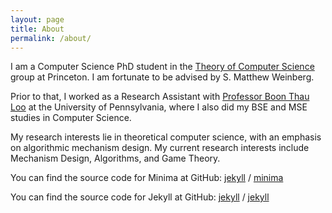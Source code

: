 ```yaml
---
layout: page
title: About
permalink: /about/
---
```


I am a Computer Science PhD student in the 
[Theory of Computer Science](http://theory.cs.princeton.edu/) group at Princeton. I am fortunate to be advised by S. Matthew Weinberg. 

Prior to that, I worked as a Research Assistant with 
[Professor Boon Thau Loo](http://www.cis.upenn.edu/~boonloo/) at the University of Pennsylvania, where I also did my BSE and MSE studies in Computer Science. 

My research interests lie in theoretical computer science, with an emphasis on algorithmic mechanism design. My current research interests include Mechanism Design, Algorithms, and Game Theory.

You can find the source code for Minima at GitHub:
[jekyll][jekyll-organization] /
[minima](https://github.com/jekyll/minima)

You can find the source code for Jekyll at GitHub:
[jekyll][jekyll-organization] /
[jekyll](https://github.com/jekyll/jekyll)


[jekyll-organization]: https://github.com/jekyll
